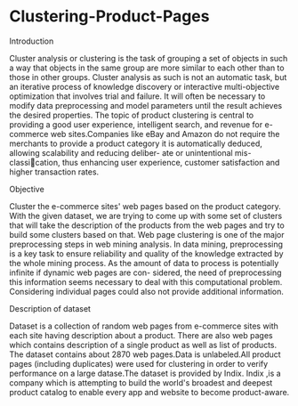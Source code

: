 Clustering-Product-Pages
========================

Introduction

Cluster analysis or clustering is the task of grouping a set of objects in such a way that objects in the
same group are more similar to each other than to those in other groups. Cluster analysis as such is
not an automatic task, but an iterative process of knowledge discovery or interactive multi-objective
optimization that involves trial and failure. It will often be necessary to modify data preprocessing and
model parameters until the result achieves the desired properties.
The topic of product clustering is central to providing a good user experience, intelligent search,
and revenue for e-commerce web sites.Companies like eBay and Amazon do not require the merchants
to provide a product category it is automatically deduced, allowing scalability and reducing deliber-
ate or unintentional mis-classication, thus enhancing user experience, customer satisfaction and higher
transaction rates.

Objective

Cluster the e-commerce sites' web pages based on the product category. With the given dataset, we are
trying to come up with some set of clusters that will take the description of the products from the web
pages and try to build some clusters based on that.
Web page clustering is one of the major preprocessing steps in web mining analysis. In data mining,
preprocessing is a key task to ensure reliability and quality of the knowledge extracted by the whole
mining process. As the amount of data to process is potentially infinite if dynamic web pages are con-
sidered, the need of preprocessing this information seems necessary to deal with this computational
problem. Considering individual pages could also not provide additional information.

Description of dataset

Dataset is a collection of random web pages from e-commerce sites with each site having description
about a product. There are also web pages which contains description of a single product as well as list
of products. The dataset contains about 2870 web pages.Data is unlabeled.All product pages (including
duplicates) were used for clustering in order to verify performance on a large datase.The dataset is provided
by Indix. Indix ,is a company which is attempting to build the world's broadest and deepest product catalog
to enable every app and website to become product-aware.
